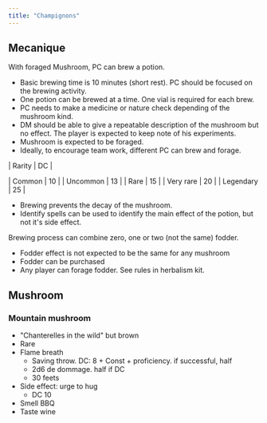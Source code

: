 ```yaml
---
title: "Champignons"
---
```


## Mecanique

With foraged Mushroom, PC can brew a potion.

* Basic brewing time is 10 minutes (short rest). PC should be focused on the brewing activity.
* One potion can be brewed at a time. One vial is required for each brew. 
* PC needs to make a medicine or nature check depending of the mushroom kind.
* DM should be able to give a repeatable description of the mushroom but no effect. The player is expected to keep note of his experiments.
* Mushroom is expected to be foraged.
* Ideally, to encourage team work, different PC can brew and forage.

| Rarity 		| DC	|

| Common 		| 10	|
| Uncommon 		| 13	|
| Rare 			| 15	|
| Very rare 	| 20	|
| Legendary 	| 25 	|

* Brewing prevents the decay of the mushroom.
* Identify spells can be used to identify the main effect of the potion, but not it's side effect.

Brewing process can combine zero, one or two (not the same) fodder.

* Fodder effect is not expected to be the same for any mushroom
* Fodder can be purchased
* Any player can forage fodder. See rules in herbalism kit.

## Mushroom

### Mountain mushroom
* "Chanterelles in the wild" but brown
* Rare
* Flame breath 
	* Saving throw. DC: 8 + Const + proficiency. if successful, half
	* 2d6 de dommage. half if DC
	* 30 feets
* Side effect: urge to hug
	* DC 10
* Smell BBQ
* Taste wine
